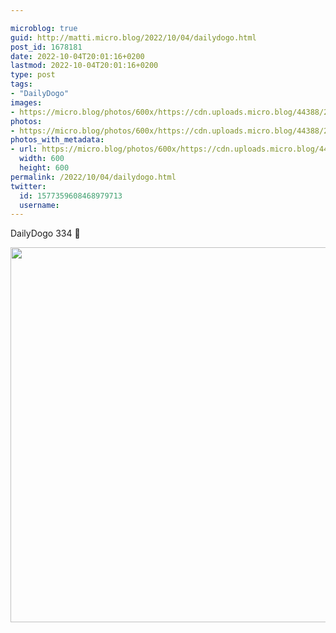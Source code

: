 ```yaml
---

microblog: true
guid: http://matti.micro.blog/2022/10/04/dailydogo.html
post_id: 1678181
date: 2022-10-04T20:01:16+0200
lastmod: 2022-10-04T20:01:16+0200
type: post
tags:
- "DailyDogo"
images:
- https://micro.blog/photos/600x/https://cdn.uploads.micro.blog/44388/2022/76b675dead.jpg
photos:
- https://micro.blog/photos/600x/https://cdn.uploads.micro.blog/44388/2022/76b675dead.jpg
photos_with_metadata:
- url: https://micro.blog/photos/600x/https://cdn.uploads.micro.blog/44388/2022/76b675dead.jpg
  width: 600
  height: 600
permalink: /2022/10/04/dailydogo.html
twitter:
  id: 1577359608468979713
  username:
---
```

DailyDogo 334 🐶

<img src="/media/uploads/2022/76b675dead.jpg" width="600" height="600" alt="" />

